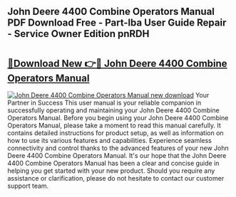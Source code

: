 ## John Deere 4400 Combine Operators Manual PDF Download Free - Part-lba User Guide Repair - Service Owner Edition pnRDH

# <h2><a href="http://bc92164.oget.top/?id=John+Deere+4400+Combine+Operators+Manual">🔗Download New 👉🔴 John Deere 4400 Combine Operators Manual</a></h2>

[![John Deere 4400 Combine Operators Manual new download](https://i.imgur.com/5g1atiW.png)](http://bc92164.oget.top/?id=John+Deere+4400+Combine+Operators+Manual)
Your Partner in Success This user manual is your reliable companion in successfully operating and maintaining your John Deere 4400 Combine Operators Manual. Before you begin using your John Deere 4400 Combine Operators Manual, please take a moment to read this manual carefully. It contains detailed instructions for product setup, as well as information on how to use its various features and capabilities. Experience seamless connectivity and control thanks to the advanced features of your new John Deere 4400 Combine Operators Manual. It's our hope that the John Deere 4400 Combine Operators Manual has been a clear and concise guide in helping you get started with your new product. Should you require any assistance or clarification, please do not hesitate to contact our customer support team.
